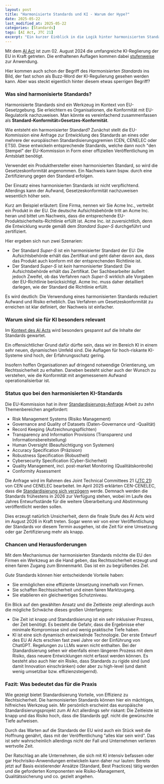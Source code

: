 ```yaml
---
layout: post
title: "Harmonisierte Standards und KI - Warum der Hype?"
date: 2025-05-22
last_modified_at: 2025-05-22
categories: [Standards]
tags: [AI Act, JTC 21]
excerpt: "Ein kurzer Einblick in die Logik hinter harmonisierten Standards der EU und warum sie zentral für die Compliance mit dem EU Ai Act sind."
---
```


Mit dem [AI
Act](https://www.europarl.europa.eu/topics/en/article/20230601STO93804/eu-ai-act-first-regulation-on-artificial-intelligence)
ist zum 02. August 2024 die umfangreiche KI-Reglierung der EU in Kraft
getreten. Die enthaltenen Auflagen kommen dabei
[stufenweise](https://artificialintelligenceact.eu/de/implementation-timeline/)
zur Anwendung.

Hier kommen auch schon der Begriff des *Harmonisierten Standards* ins
Bild, der fast schon als Buzz-Word der KI-Regulierung gesehen werden
kann. Aber was steckt eigentlich hinter diesem etwas sperrigen
Begriff? 

### Was sind harmonisierte Standards?
Harmonisierte Standards sind ein Werkzeug im Kontext von
EU-Gesetzgebung. Sie erleichtern es Organisationen, die Konformität
mit EU-Regulatorik nachzuweisen. Man könnte es vereinfachend
zusammenfassen als
**Standard-Konformität=Gesetzes-Konformität**.

Wie entsteht ein harmonisierter Standard? Zunächst stellt die
EU-Kommission eine Anfrage zur Entwicklung des Standards an eines oder
mehrere der europäischen Standardisierungsgremien (CEN, CENELEC oder
ETSI). Diese entwickeln entsprechende Standards, welche dann noch "den
Stempel" der EU-Kommission in Form einer offiziellen Veröffentlichung
im Amtsblatt benötigt.

Verwendet ein Produkthersteller einen harmonisierten Standard, so wird
die Gesetzeskonformität angenommen. Ein Nachweis kann bspw. durch eine
Zertifizierung gegen den Standard erfolgen.

Der Einsatz eines harmonisierten Standards ist nicht
verpflichtend. Allerdings kann der Aufwand, Gesetzeskonformität
nachzuweisen wesentlich höher sein. 

Kurz am Beispiel erläutert: Eine Firma, nennen wir Sie Acme Inc.,
vertreibt ein Produkt in der EU. Die deutsche Aufsichtsbehörde tritt
an Acme Inc. heran und bittet um Nachweis, dass die entsprechende
EU-Produktsicherheits-Richtlinie erfüllt ist. Acme Inc. ist
zuversichtlich, denn die Entwicklung wurde gemäß dem *Standard
Super-S* durchgeführt und zertifiziert.

Hier ergeben sich nun zwei Szenarien:
* Der Standard *Super-S* ist ein harmonisierter Standard der EU: Die
  Aufsichtsbehörde erhält das Zertifikat und geht daher davon aus,
  dass das Produkt auch konform mit der entsprechenden Richtlinie ist.
* Der Standard *Super-S* ist _kein_ harmonisierter Standard: Die
  Aufsichtsbehörde erhält das Zertifikat. Der Sachbearbeiter äußert
  jedoch Zweifel, ob das Verfahren nach *Super-S* wirklich alle
  Vorgaben der EU-Richtlinie berücksichtigt. Acme Inc. muss daher
  detailliert darlegen, wie der Standard die Richtlinie erfüllt.
  
Es wird deutlich: Die Verwendung eines harmonisierten Standards
reduziert Aufwand und Risiko erheblich. Das Verfahren um
Gesetzeskonformität zu erreichen ist klar definiert, der Nachweis ist
einfacher.

### Warum sind sie für KI besonders relevant
Im [Kontext des AI
Acts](https://eur-lex.europa.eu/legal-content/DE/TXT/HTML/?uri=OJ:L_202401689#art_40)
wird besonders gespannt auf die Inhalte der Standards gewartet.

Ein offensichtlicher Grund dafür dürfte sein, dass
wir im Bereich KI in einem sehr neuen, dynamischen Umfeld sind. Die Auflagen
für hoch-riskante KI-Systeme sind hoch, der Erfahrungsschatz
gering. 

Insofern hoffen Organisationen auf dringend notwendige Orientierung,
um Rechtssicherheit zu erhalten. Daneben besteht sicher auch der
Wunsch zu verstehen, wie die Konformität mit angemessenem Aufwand
operationalisierbar ist.

### Status quo bei den harmonisierten KI-Standards
Die EU-Kommission hat in ihrer
[Standardisierungs-Anfrage](https://ec.europa.eu/transparency/documents-register/detail?ref=C(2023)3215&lang=en)
Arbeit zu zehn Themenbereichen angefordert:
* Risk Management Systems (Risiko Management)
* Governance and Quality of Datasets (Daten-Governance und -Qualität)
* Record Keeping (Aufzeichnungspflichten)
* Transparency and Information Provisions (Transparenz und Informationsbereitstellung)
* Human Oversight (Beaufsichtigung von Systemen)
* Accuracy Specification (Präzision)
* Robustness Specification (Robustheit)
* Cybersecurity Specification (Cyber-Sicherheit)
* Quality Management, incl. post-market Monitoring (Qualitätskontrolle)
* Conformity Assessment 

Die Anfrage wird im Rahmen des Joint Technical Committees 21 ([JTC
21](https://www.cencenelec.eu/areas-of-work/cen-cenelec-topics/artificial-intelligence/))
von CEN und CENELEC bearbeitet. Im April 2025 erklärten CEN-CENELEC,
dass die [Standardisierung sich
verzögern](https://www.euronews.com/next/2025/04/16/eu-standards-bodies-flag-delays-to-work-on-ai-act)
werde. Demnach werden die Standards frühestens in 2026 zur Verfügung
stehen, wobei im Laufe des Jahres Entwurfsstände für die weitere
Überarbeitung und Abstimmung veröffentlicht werden sollen.

Dies erzeugt natürlich Unsicherheit, denn die finale Stufe des AI Acts
wird im August 2026 in Kraft treten. Sogar wenn wir von einer
Veröffentlichung der Standards vor diesem Termin ausgehen, ist die
Zeit für eine Umsetzung oder gar Zertifizierung mehr als knapp.

### Chancen und Herausforderungen
Mit dem Mechanismus der harmonisierten Standards möchte die EU den
Firmen ein Werkzeug an die Hand geben, das Rechtssicherheit erzeugt
und einen fairen Zugang zum Binnenmarkt. Das ist ein zu begrüßendes
Ziel.  

*Gute* Standards können hier entscheidende Vorteile haben: 
* Sie ermöglichen eine effiziente Umsetzung innerhalb von Firmen.
* Sie schaffen Rechtssicherheit und einen fairen Marktzugang.
* Sie etablieren ein gleichwertiges Schutzniveau. 

Ein Blick auf den gewählten Ansatz und die Zeitleiste zeigt allerdings
auch die mögliche Schwäche dieses großen Unterfangens:
* Die Zeit ist knapp und Standardisierung ist ein sehr inklusiver
  Prozess, der Zeit benötigt. Es besteht die Gefahr, dass die
  Ergebnisse eher minimale Kompromisse sind und wenig praktische Tiefe
  haben.
* KI ist eine sich dynamisch entwickelnde Technologie. Der erste
  Entwurf des EU AI Acts erschien fast zwei Jahre vor der Einführung
  von ChatGPT. Regelungen zu LLMs waren nicht enthalten. Bei der
  Standardisierung sehen wir ebenfalls einen längeren Prozess mit dem
  Risiko, dass neuere Entwicklungen nicht erfasst werden können. Es
  besteht also auch hier ein Risiko, dass Standards zu rigide sind
  (und damit Innovation einschränken) oder aber zu high-level (und
  damit wenig umsetzbar bzw. effizienzsteigernd).

### Fazit: Was bedeutet das für die Praxis
Wie gezeigt bietet Standardisierung Vorteile, von Effizienz zu
Rechtsicherheit. Die harmonisierten Standards können hier ein
mächtiges, hilfreiches Werkzeug sein. Mir persönlich erscheint das
europäische Standardisierungsprojekt zum AI Act allerdings sehr
riskant: Die Zeitleiste ist knapp und das Risiko hoch, dass die
Standards ggf. nicht die gewünschte Tiefe aufweisen.

Durch das Warten auf die Standards der EU wird auch ein Stück weit die
Hoffnung genährt, dass mit der Veröffentlichung "alles klar sein
wird". Das ist sehr wahrscheinlich allerdings nicht der Fall und
Unternehmen verlieren wertvolle Zeit.

Der Ratschlag an alle Unternehmen, die sich mit KI intensiv befassen
oder gar Hochrisiko-Anwendungen entwickeln kann daher nur lauten:
Bereits jetzt auf Basis existierender Ansätze (Standard, Best
Practices) tätig werden und die geforderten Komponenten wie
Risiko-Management, Qualitätssicherung und co. gezielt angehen.

